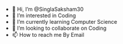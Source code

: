- 👋 Hi, I’m @SinglaSaksham30
- 👀 I’m interested in Coding
- 🌱 I’m currently learning Computer Science
- 💞️ I’m looking to collaborate on Coding
- 📫 How to reach me By Email

<!---
SinglaSaksham30/SinglaSaksham30 is a ✨ special ✨ repository because its `README.md` (this file) appears on your GitHub profile.
You can click the Preview link to take a look at your changes.
--->
